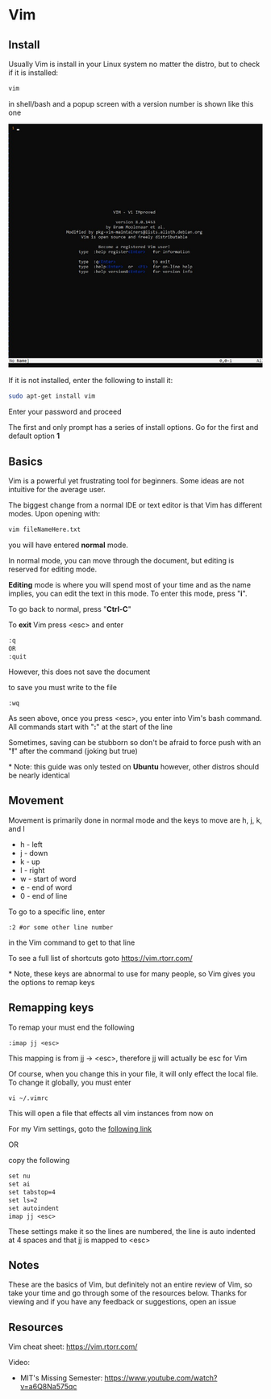 # Vim

## Install

Usually Vim is install in your Linux system no matter the distro, but to check if it is installed:

```bash
vim
```

 in shell/bash and a popup screen with a version number is shown like this one

![vim](images/vim.jpg)

If it is not installed, enter the following to install it:

```bash
sudo apt-get install vim
```

Enter your password and proceed

The first and only prompt has a series of install options. Go for the first and default option **1**



## Basics

Vim is a powerful yet frustrating tool for beginners. Some ideas are not intuitive for the average user. 

The biggest change from a normal IDE or text editor is that Vim has different modes. Upon opening with:

```bash
vim fileNameHere.txt
```

you will have entered **normal** mode.



In normal mode, you can move through the document, but editing is reserved for editing mode. 

**Editing** mode is where you will spend most of your time and as the name implies, you can edit the text in this mode. To enter this mode, press "**i**".

To go back to normal, press "**Ctrl-C**"



To **exit** Vim press \<esc\> and enter 

```vim
:q
OR
:quit
```

However, this does not save the document

to save you must write to the file

```
:wq
```

As seen above, once you press \<esc>, you enter into Vim's bash command. All commands start with "**:**" at the start of the line



Sometimes, saving can be stubborn so don't be afraid to force push with an "**!**" after the command (joking but true)



\* Note: this guide was only tested on **Ubuntu** however, other distros should be nearly identical

## Movement

Movement is primarily done in normal mode and the keys to move are h, j, k, and l

* h - left
* j - down
* k - up
* l - right
* w - start of word
* e - end of word
* 0 - end of line

To go to a specific line, enter 

```
:2 #or some other line number
```

 in the Vim command to get to that line



To see a full list of shortcuts goto https://vim.rtorr.com/



\* Note, these keys are abnormal to use for many people, so Vim gives you the options to remap keys

## Remapping keys

To remap your must end the following

```vim
:imap jj <esc>
```

This mapping is from jj -> \<esc>, therefore jj will actually be esc for Vim



Of course, when you change this in your file, it will only effect the local file. To change it globally, you must enter

```
vi ~/.vimrc
```

This will open a file that effects all vim instances from now on



For my Vim settings, goto the [following link](https://gist.github.com/Zeyu-Li/73e30eddbde493bd3c329de57c658a55)

OR

copy the following

```
set nu
set ai
set tabstop=4
set ls=2
set autoindent
imap jj <esc>
```

These settings make it so the lines are numbered, the line is auto indented at 4 spaces and that jj is mapped to \<esc>



## Notes

These are the basics of Vim, but definitely not an entire review of Vim, so take your time and go through some of the resources below. Thanks for viewing and if you have any feedback or suggestions, open an issue



## Resources

Vim cheat sheet: https://vim.rtorr.com/

Video:

* MIT's Missing Semester: https://www.youtube.com/watch?v=a6Q8Na575qc